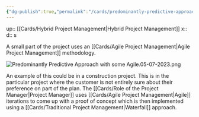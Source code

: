```yaml
---
{"dg-publish":true,"permalink":"/cards/predominantly-predictive-approach-with-some-agile/"}
---
```


up:: [[Cards/Hybrid Project Management\|Hybrid Project Management]] 
x:: 
d:: s

A small part of the project uses an [[Cards/Agile Project Management\|Agile Project Management]] methodology.

![Predominantly Predictive Approach with some Agile.05-07-2023.png](/img/user/Extras/Images/Predominantly%20Predictive%20Approach%20with%20some%20Agile.05-07-2023.png)

An example of this could be in a construction project. This is in the particular project where the customer is not entirely sure about their preference on part of the plan. The [[Cards/Role of the Project Manager\|Project Manager]] uses [[Cards/Agile Project Management\|Agile]] iterations to come up with a proof of concept which is then implemented using a [[Cards/Traditional Project Management\|Waterfall]] approach. 